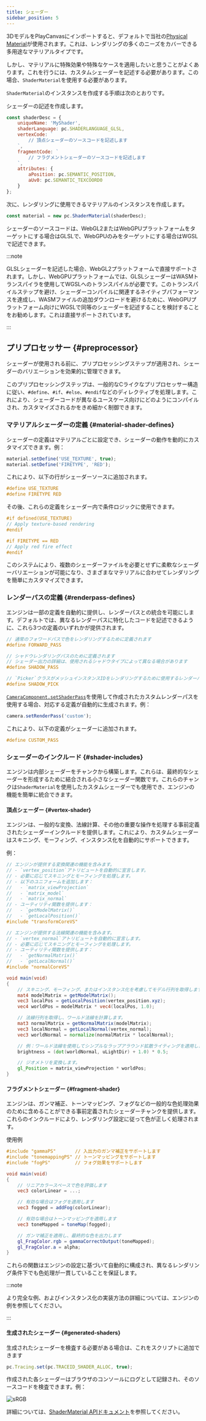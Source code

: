 ```yaml
---
title: シェーダー
sidebar_position: 5
---
```


3DモデルをPlayCanvasにインポートすると、デフォルトで当社の[Physical Material][1]が使用されます。これは、レンダリングの多くのニーズをカバーできる多用途なマテリアルタイプです。

しかし、マテリアルに特殊効果や特殊なケースを適用したいと思うことがよくあります。これを行うには、カスタムシェーダーを記述する必要があります。この場合、`ShaderMaterial`を使用する必要があります。

`ShaderMaterial`のインスタンスを作成する手順は次のとおりです。

シェーダーの記述を作成します。

```javascript
const shaderDesc = {
    uniqueName: 'MyShader',
    shaderLanguage: pc.SHADERLANGUAGE_GLSL,
    vertexCode: `
        // 頂点シェーダーのソースコードを記述します
    `,
    fragmentCode: `
        // フラグメントシェーダーのソースコードを記述します
    `,
    attributes: {
        aPosition: pc.SEMANTIC_POSITION,
        aUv0: pc.SEMANTIC_TEXCOORD0
    }
};
```

次に、レンダリングに使用できるマテリアルのインスタンスを作成します。

```javascript
const material = new pc.ShaderMaterial(shaderDesc);
```

シェーダーのソースコードは、WebGL2またはWebGPUプラットフォームをターゲットにする場合はGLSLで、WebGPUのみをターゲットにする場合はWGSLで記述できます。

:::note

GLSLシェーダーを記述した場合、WebGL2プラットフォームで直接サポートされます。しかし、WebGPUプラットフォームでは、GLSLシェーダーはWASMトランスパイラを使用してWGSLへのトランスパイルが必要です。このトランスパイルステップを避け、シェーダーコンパイルに関連するネイティブパフォーマンスを達成し、WASMファイルの追加ダウンロードを避けるために、WebGPUプラットフォーム向けにWGSLで同等のシェーダーを記述することを検討することをお勧めします。これは直接サポートされています。

:::

## プリプロセッサー {#preprocessor}

シェーダーが使用される前に、プリプロセッシングステップが適用され、シェーダーのバリエーションを効果的に管理できます。

このプリプロセッシングステップは、一般的なCライクなプリプロセッサー構造に従い、`#define`、`#if`、`#else`、`#endif`などのディレクティブを処理します。これにより、シェーダーコードが異なるユースケース向けにどのようにコンパイルされ、カスタマイズされるかをきめ細かく制御できます。

### マテリアルシェーダーの定義 {#material-shader-defines}

シェーダーの定義はマテリアルごとに設定でき、シェーダーの動作を動的にカスタマイズできます。例：

```javascript
material.setDefine('USE_TEXTURE', true);
material.setDefine('FIRETYPE', 'RED');
```

これにより、以下の行がシェーダーソースに追加されます。

```glsl
#define USE_TEXTURE
#define FIRETYPE RED
```

その後、これらの定義をシェーダー内で条件ロジックに使用できます。

```glsl
#if defined(USE_TEXTURE)
// Apply texture-based rendering
#endif

#if FIRETYPE == RED
// Apply red fire effect
#endif
```

このシステムにより、複数のシェーダーファイルを必要とせずに柔軟なシェーダーバリエーションが可能になり、さまざまなマテリアルに合わせてレンダリングを簡単にカスタマイズできます。

### レンダーパスの定義 {#renderpass-defines}

エンジンは一部の定義を自動的に提供し、レンダーパスとの統合を可能にします。デフォルトでは、異なるレンダーパスに特化したコードを記述できるように、これら3つの定義のいずれかが提供されます。

```glsl
// 通常のフォワードパスで色をレンダリングするために定義されます
#define FORWARD_PASS

// シャドウレンダリングパスのために定義されます
// シェーダー出力の詳細は、使用されるシャドウタイプによって異なる場合があります
#define SHADOW_PASS

// `Picker`クラスがメッシュインスタンスIDをレンダリングするために使用するレンダーパスのために定義されます
#define SHADOW_PICK 
```

[`CameraComponent.setShaderPass`](https://api.playcanvas.com/engine/classes/CameraComponent.html#setshaderpass)を使用して作成されたカスタムレンダーパスを使用する場合、対応する定義が自動的に生成されます。例：

```javascript
camera.setRenderPass('custom');
```

これにより、以下の定義がシェーダーに追加されます。

```glsl
#define CUSTOM_PASS
```

### シェーダーのインクルード {#shader-includes}

エンジンは内部シェーダーをチャンクから構築します。これらは、最終的なシェーダーを形成するために結合される小さなシェーダー関数です。これらのチャンクは`ShaderMaterial`を使用したカスタムシェーダーでも使用でき、エンジンの機能を簡単に統合できます。

#### 頂点シェーダー {#vertex-shader}

エンジンは、一般的な変換、法線計算、その他の重要な操作を処理する事前定義されたシェーダーインクルードを提供します。これにより、カスタムシェーダーはスキニング、モーフィング、インスタンス化を自動的にサポートできます。

例：

```glsl
// エンジンが提供する変換関連の機能を含みます。
// - `vertex_position`アトリビュートを自動的に宣言します。
// - 必要に応じてスキニングとモーフィングを処理します。
// - 以下のユニフォームを追加します：
//   - `matrix_viewProjection`
//   - `matrix_model`
//   - `matrix_normal`
// - ユーティリティ関数を提供します：
//   - `getModelMatrix()`
//   - `getLocalPosition()`
#include "transformCoreVS"

// エンジンが提供する法線関連の機能を含みます。
// - `vertex_normal`アトリビュートを自動的に宣言します。
// - 必要に応じてスキニングとモーフィングを処理します。
// - ユーティリティ関数を提供します：
//   - `getNormalMatrix()`
//   - `getLocalNormal()`
#include "normalCoreVS"

void main(void)
{
    // スキニング、モーフィング、またはインスタンス化を考慮してモデル行列を取得します。
    mat4 modelMatrix = getModelMatrix();
    vec3 localPos = getLocalPosition(vertex_position.xyz);
    vec4 worldPos = modelMatrix * vec4(localPos, 1.0);

    // 法線行列を取得し、ワールド法線を計算します。
    mat3 normalMatrix = getNormalMatrix(modelMatrix);
    vec3 localNormal = getLocalNormal(vertex_normal);
    vec3 worldNormal = normalize(normalMatrix * localNormal);

    // 例：ワールド法線を使用してシンプルなラップアラウンド拡散ライティングを適用します。
    brightness = (dot(worldNormal, uLightDir) + 1.0) * 0.5;

    // ジオメトリを変換します。
    gl_Position = matrix_viewProjection * worldPos;
}
```

#### フラグメントシェーダー {#fragment-shader}

エンジンは、ガンマ補正、トーンマッピング、フォグなどの一般的な色処理効果のために含めることができる事前定義されたシェーダーチャンクを提供します。これらのインクルードにより、レンダリング設定に従って色が正しく処理されます。

使用例

```glsl
#include "gammaPS"       // 入出力のガンマ補正をサポートします
#include "tonemappingPS" // トーンマッピングをサポートします
#include "fogPS"         // フォグ効果をサポートします

void main(void)
{
    // リニアカラースペースで色を評価します
    vec3 colorLinear = ...;

    // 有効な場合はフォグを適用します
    vec3 fogged = addFog(colorLinear);

    // 有効な場合はトーンマッピングを適用します
    vec3 toneMapped = toneMap(fogged);

    // ガンマ補正を適用し、最終的な色を出力します
    gl_FragColor.rgb = gammaCorrectOutput(toneMapped);
    gl_FragColor.a = alpha;
}
```

これらの関数はエンジンの設定に基づいて自動的に構成され、異なるレンダリング条件下でも色処理が一貫していることを保証します。

:::note

より完全な例、およびインスタンス化の実装方法の詳細については、エンジンの例を参照してください。

:::

#### 生成されたシェーダー {#generated-shaders}

生成されたシェーダーを検査する必要がある場合は、これをスクリプトに追加できます

```javascript
pc.Tracing.set(pc.TRACEID_SHADER_ALLOC, true);
```

作成された各シェーダーはブラウザのコンソールにログとして記録され、そのソースコードを検査できます。例：

![sRGB](/img/user-manual/graphics/shaders/shader-log.png)

詳細については、[ShaderMaterial APIドキュメント](https://api.playcanvas.com/engine/classes/ShaderMaterial.html)を参照してください。

[1]: /user-manual/graphics/physical-rendering/physical-materials/
